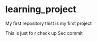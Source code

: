 # learning_project
My first repository
thist is my first project

This is just fo r check up
Sec commit